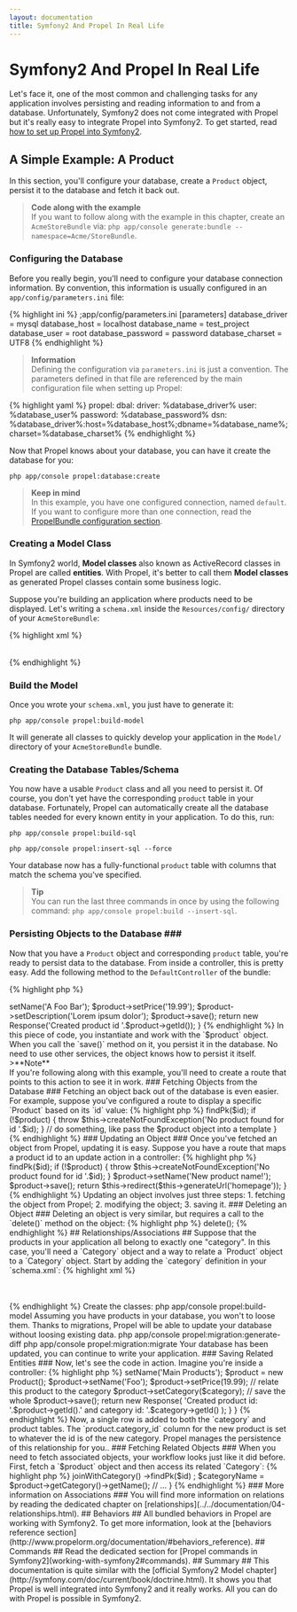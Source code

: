 ```yaml
---
layout: documentation
title: Symfony2 And Propel In Real Life
---
```


# Symfony2 And Propel In Real Life #

Let's face it, one of the most common and challenging tasks for any application involves persisting and reading
information to and from a database. Unfortunately, Symfony2 does not come integrated with Propel but it's really
easy to integrate Propel into Symfony2. To get started, read [how to set up Propel into Symfony2](working-with-symfony2.html#installation).

## A Simple Example: A Product ##

In this section, you'll configure your database, create a `Product` object, persist it to the database and fetch it back out.

>**Code along with the example**<br />If you want to follow along with the example in this chapter, create an `AcmeStoreBundle` via: `php app/console generate:bundle --namespace=Acme/StoreBundle`.

### Configuring the Database ###

Before you really begin, you'll need to configure your database connection information.
By convention, this information is usually configured in an `app/config/parameters.ini` file:

{% highlight ini %}
;app/config/parameters.ini
[parameters]
    database_driver   = mysql
    database_host     = localhost
    database_name     = test_project
    database_user     = root
    database_password = password
    database_charset  = UTF8
{% endhighlight %}

>**Information**<br />Defining the configuration via `parameters.ini` is just a convention. The parameters defined in that file are referenced by the main configuration file when setting up Propel:

{% highlight yaml %}
propel:
    dbal:
        driver:     %database_driver%
        user:       %database_user%
        password:   %database_password%
        dsn:        %database_driver%:host=%database_host%;dbname=%database_name%;charset=%database_charset%
{% endhighlight %}

Now that Propel knows about your database, you can have it create the database for you:

    php app/console propel:database:create

>**Keep in mind**<br />In this example, you have one configured connection, named `default`. If you want to configure more
than one connection, read the [PropelBundle configuration section](working-with-symfony2.html#project_configuration).

### Creating a Model Class ###

In Symfony2 world, **Model classes** also known as ActiveRecord classes in Propel are called **entities**.
With Propel, it's better to call them **Model classes** as generated Propel classes contain some business logic.

Suppose you're building an application where products need to be displayed. Let's writing a `schema.xml` inside
the `Resources/config/` directory of your `AcmeStoreBundle`:

{% highlight xml %}
<?xml version="1.0" encoding="UTF-8"?>
<database name="default" namespace="Acme\StoreBundle\Model" defaultIdMethod="native">
    <table name="product">
        <column name="id" type="integer" required="true" primaryKey="true" autoIncrement="true" />
        <column name="name" type="varchar" primaryString="1" size="100" />
        <column name="price" type="decimal" />
        <column name="description" type="longvarchar" />
    </table>
</database>
{% endhighlight %}

### Build the Model ###

Once you wrote your `schema.xml`, you just have to generate it:

    php app/console propel:build-model

It will generate all classes to quickly develop your application in the `Model/` directory of your `AcmeStoreBundle` bundle.

### Creating the Database Tables/Schema ###

You now have a usable `Product` class and all you need to persist it. Of course, you don't yet have the corresponding
`product` table in your database.
Fortunately, Propel can automatically create all the database tables needed for every known entity in your application.
To do this, run:

    php app/console propel:build-sql

    php app/console propel:insert-sql --force


Your database now has a fully-functional `product` table with columns that match the schema you've specified.

>**Tip**<br />You can run the last three commands in once by using the following command: `php app/console propel:build --insert-sql`.

### Persisting Objects to the Database ###

Now that you have a `Product` object and corresponding `product` table, you're ready to persist data to the database.
From inside a controller, this is pretty easy. Add the following method to the `DefaultController` of the bundle:

{% highlight php %}
<?php
// src/Acme/StoreBundle/Controller/DefaultController.php
use Acme\StoreBundle\Model\Product;
use Symfony\Component\HttpFoundation\Response;
// ...

public function createAction()
{
    $product = new Product();
    $product->setName('A Foo Bar');
    $product->setPrice('19.99');
    $product->setDescription('Lorem ipsum dolor');

    $product->save();

    return new Response('Created product id '.$product->getId());
}
{% endhighlight %}

In this piece of code, you instantiate and work with the `$product` object. When you call the `save()` method on it, you persist
it in the database. No need to use other services, the object knows how to persist it itself.

>**Note**<br />If you're following along with this example, you'll need to create a route that points to this action to see it in work.

### Fetching Objects from the Database ###

Fetching an object back out of the database is even easier. For example, suppose you've configured a route to display
a specific `Product` based on its `id` value:

{% highlight php %}
<?php

use Acme\StoreBundle\Model\ProductQuery;

public function showAction($id)
{
    $product = ProductQuery::create()
        ->findPk($id);

    if (!$product) {
        throw $this->createNotFoundException('No product found for id '.$id);
    }

    // do something, like pass the $product object into a template
}
{% endhighlight %}

### Updating an Object ###

Once you've fetched an object from Propel, updating it is easy. Suppose you have a route that maps a product id
to an update action in a controller:

{% highlight php %}
<?php

use Acme\StoreBundle\Model\ProductQuery;

public function updateAction($id)
{
    $product = ProductQuery::create()
        ->findPk($id);

    if (!$product) {
        throw $this->createNotFoundException('No product found for id '.$id);
    }

    $product->setName('New product name!');
    $product->save();

    return $this->redirect($this->generateUrl('homepage'));
}
{% endhighlight %}

Updating an object involves just three steps:

1. fetching the object from Propel;
2. modifying the object;
3. saving it.

### Deleting an Object ###

Deleting an object is very similar, but requires a call to the `delete()` method on the object:

{% highlight php %}
<?php

$product->delete();
{% endhighlight %}

## Relationships/Associations ##

Suppose that the products in your application all belong to exactly one "category". In this case,
you'll need a `Category` object and a way to relate a `Product` object to a `Category` object.

Start by adding the `category` definition in your `schema.xml`:

{% highlight xml %}
<database name="default" namespace="Acme\StoreBundle\Model" defaultIdMethod="native">
    <table name="product">
        <column name="id" type="integer" required="true" primaryKey="true" autoIncrement="true" />
        <column name="name" type="varchar" primaryString="1" size="100" />
        <column name="price" type="decimal" />
        <column name="description" type="longvarchar" />

        <column name="category_id" type="integer" />
        <foreign-key foreignTable="category">
            <reference local="category_id" foreign="id" />
        </foreign-key>
    </table>

    <table name="category">
        <column name="id" type="integer" required="true" primaryKey="true" autoIncrement="true" />
        <column name="name" type="varchar" primaryString="1" size="100" />
   </table>
</database>
{% endhighlight %}

Create the classes:

    php app/console propel:build-model

Assuming you have products in your database, you won't to loose them. Thanks to migrations, Propel will
be able to update your database without loosing existing data.

    php app/console propel:migration:generate-diff

    php app/console propel:migration:migrate

Your database has been updated, you can continue to write your application.

### Saving Related Entities ###

Now, let's see the code in action. Imagine you're inside a controller:

{% highlight php %}
<?php
// ...
use Acme\StoreBundle\Model\Category;
use Acme\StoreBundle\Model\Product;
use Symfony\Component\HttpFoundation\Response;
// ...

class DefaultController extends Controller
{
    public function createProductAction()
    {
        $category = new Category();
        $category->setName('Main Products');

        $product = new Product();
        $product->setName('Foo');
        $product->setPrice(19.99);
        // relate this product to the category
        $product->setCategory($category);

        // save the whole
        $product->save();

        return new Response(
            'Created product id: '.$product->getId().' and category id: '.$category->getId()
        );
    }
}
{% endhighlight %}

Now, a single row is added to both the `category` and product tables. The `product.category_id` column for the
new product is set to whatever the id is of the new category. Propel manages the persistence of this relationship for you..

### Fetching Related Objects ###

When you need to fetch associated objects, your workflow looks just like it did before.
First, fetch a `$product` object and then access its related `Category`:

{% highlight php %}
<?php
// ...
use Acme\StoreBundle\Model\ProductQuery;

public function showAction($id)
{
    $product = ProductQuery::create()
        ->joinWithCategory()
        ->findPk($id)
        ;

    $categoryName = $product->getCategory()->getName();

    // ...
}
{% endhighlight %}

### More information on Associations ###

You will find more information on relations by reading the dedicated chapter on [relationships](../../documentation/04-relationships.html).

## Behaviors ##

All bundled behaviors in Propel are working with Symfony2. To get more information, look at the [behaviors reference section](http://www.propelorm.org/documentation/#behaviors_reference).

## Commands ##

Read the dedicated section for [Propel commands in Symfony2](working-with-symfony2#commands).

## Summary ##

This documentation is quite similar with the [official Symfony2 Model chapter](http://symfony.com/doc/current/book/doctrine.html).
It shows you that Propel is well integrated into Symfony2 and it really works. All you can do with Propel is possible in Symfony2.
